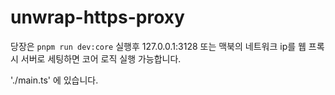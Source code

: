 # unwrap-https-proxy

당장은 `pnpm run dev:core` 실행후 127.0.0.1:3128 또는 맥북의 네트워크 ip를 웹 프록시 서버로 세팅하면 코어 로직 실행 가능합니다.

'./main.ts' 에 있습니다.

